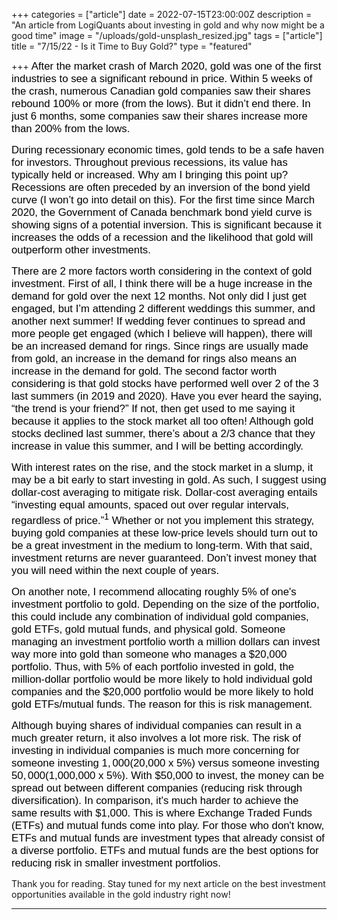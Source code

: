 +++
categories = ["article"]
date = 2022-07-15T23:00:00Z
description = "An article from LogiQuants about investing in gold and why now might be a good time"
image = "/uploads/gold-unsplash_resized.jpg"
tags = ["article"]
title = "7/15/22 - Is it Time to Buy Gold?"
type = "featured"

+++
<span style="color:black"><span style="font-family:Arial; font-size:1.2em;">After the market crash of March 2020, gold was one of the first industries to see a significant rebound in price. Within 5 weeks of the crash, numerous Canadian gold companies saw their shares rebound 100% or more (from the lows). But it didn’t end there. In just 6 months, some companies saw their shares increase more than 200% from the lows.</span></span>

<span style="color:black"><span style="font-family:Arial; font-size:1.2em;">During recessionary economic times, gold tends to be a safe haven for investors. Throughout previous recessions, its value has typically held or increased. Why am I bringing this point up? Recessions are often preceded by an inversion of the bond yield curve (I won’t go into detail on this). For the first time since March 2020, the Government of Canada benchmark bond yield curve is showing signs of a potential inversion. This is significant because it increases the odds of a recession and the likelihood that gold will outperform other investments.</span></span>

<span style="color:black"><span style="font-family:Arial; font-size:1.2em;">There are 2 more factors worth considering in the context of gold investment. First of all, I think there will be a huge increase in the demand for gold over the next 12 months. Not only did I just get engaged, but I’m attending 2 different weddings this summer, and another next summer! If wedding fever continues to spread and more people get engaged (which I believe will happen), there will be an increased demand for rings. Since rings are usually made from gold, an increase in the demand for rings also means an increase in the demand for gold. The second factor worth considering is that gold stocks have performed well over 2 of the 3 last summers (in 2019 and 2020). Have you ever heard the saying, “the trend is your friend?” If not, then get used to me saying it because it applies to the stock market all too often! Although gold stocks declined last summer, there’s about a 2/3 chance that they increase in value this summer, and I will be betting accordingly.</span></span>

<span style="color:black"><span style="font-family:Arial; font-size:1.2em;">With interest rates on the rise, and the stock market in a slump, it may be a bit early to start investing in gold. As such, I suggest using dollar-cost averaging to mitigate risk. Dollar-cost averaging entails “investing equal amounts, spaced out over regular intervals, regardless of price.”<sup>1</sup> Whether or not you implement this strategy, buying gold companies at these low-price levels should turn out to be a great investment in the medium to long-term. With that said, investment returns are never guaranteed. Don’t invest money that you will need within the next couple of years.</span></span>

<span style="color:black"><span style="font-family:Arial; font-size:1.2em;">On another note, I recommend allocating roughly 5% of one's investment portfolio to gold. Depending on the size of the portfolio, this could include any combination of individual gold companies, gold ETFs, gold mutual funds, and physical gold. Someone managing an investment portfolio worth a million dollars can invest way more into gold than someone who manages a $20,000 portfolio. Thus, with 5% of each portfolio invested in gold, the million-dollar portfolio would be more likely to hold individual gold companies and the $20,000 portfolio would be more likely to hold gold ETFs/mutual funds. The reason for this is risk management.</span></span>

<span style="color:black"><span style="font-family:Arial; font-size:1.2em;">Although buying shares of individual companies can result in a much greater return, it also involves a lot more risk. The risk of investing in individual companies is much more concerning for someone investing $1,000 ($20,000 x 5%) versus someone investing $50,000 ($1,000,000 x 5%). With $50,000 to invest, the money can be spread out between different companies (reducing risk through diversification). In comparison, it's much harder to achieve the same results with $1,000. This is where Exchange Traded Funds (ETFs) and mutual funds come into play. For those who don't know, ETFs and mutual funds are investment types that already consist of a diverse portfolio. ETFs and mutual funds are the best options for reducing risk in smaller investment portfolios.</span></span>

Thank you for reading. Stay tuned for my next article on the best investment opportunities available in the gold industry right now!

***